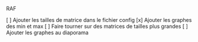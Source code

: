 RAF 

[ ] Ajouter les tailles de matrice dans le fichier config
[x] Ajouter les graphes des min et max 
[ ] Faire tourner sur des matrices de tailles plus grandes
[ ] Ajouter les graphes au diaporama